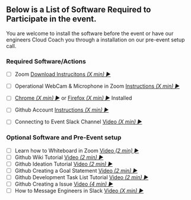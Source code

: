 
## Below is a List of Software Required to Participate in the event.
You are welcome to install the software before the event or have our engineers Cloud Coach you through a installation on our pre-event setup call.

### Required Software/Actions

  - [ ] Zoom [Download Instrucitons _(X min) &#9658;_](https://zoom.us/download)
  - [ ] Operational WebCam & Microphone in Zoom [Instructions _(X min) &#9658;_](https://support.zoom.us/hc/en-us/articles/201362283-Testing-computer-or-device-audio)
  - [ ] [Chrome _(X min) &#9658;_](https://www.google.com/chrome/?brand=CHBD&gclid=EAIaIQobChMIsP3wuKKQ6QIVDJyzCh2vBgYrEAAYASABEgJUFvD_BwE&gclsrc=aw.ds) or [Firefox _(X min) &#9658;_](https://www.mozilla.org/en-US/firefox/new/) Installed
  - [ ] Github Account [Instructions _(X min) &#9658;_](https://videohub.oracle.com/media/How+to+Create+a+Github+Account/1_butiy9ju/161336821)   
  - [ ] Connecting to Event Slack Channel [Video _(X min) &#9658;_](https://addlink)


### Optional Software and Pre-Event setup
- [ ] Learn how to Whiteboard in Zoom [Video _(2 min) &#9658;_ ](https://videohub.oracle.com/media/1_rrtt48xh)
- [ ] Github Wiki Tutorial [Video _(2 min) &#9658;_](https://videohub.oracle.com/media/1_jo0rpq1p)
- [ ] Github Ideation Tutorial [Video _(2 min) &#9658;_](https://videohub.oracle.com/media/1_jr2jrhuu)
- [ ] Github Creating a Goal Statement [Video _(2 min) &#9658;_](https://videohub.oracle.com/media/1_54v896j9)
- [ ] Github Development Task List Tutorial [Video _(2 min) &#9658;_](https://videohub.oracle.com/media/1_jihglnvj)
- [ ] Github Creating a Issue [Video _(4 min) &#9658;_](https://videohub.oracle.com/media/1_zlh127rj)
- [ ] How to Message Engineers in Slack [Video _(X min) &#9658;_](https://addlink)
